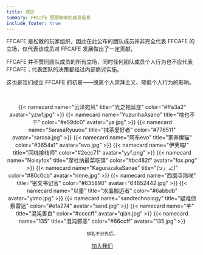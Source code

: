 ```yaml
---
title: 成员
summary: FFCafe 肥肥咖啡的成员信息
include_footer: true
---
```


FFCAFE 是松散的玩家组织，因此在此公布的团队成员并非完全代表 FFCAFE 的立场，仅代表该成员对 FFCAFE 发展做出了一定贡献。

FFCAFE 并不赞同团队成员的所有立场，同时任何团队成员个人行为也不应代表 FFCAFE；代表团队的决策都经过内部商讨实施。

这也是我们成立 FFCAFE 的初衷——脱离个人崇拜主义、降低个人行为的影响。

<br>

<center>

{{< namecard name="云泽宛风" title="光之拖延症" color="#ffa3a2" avatar="yzwf.jpg" >}}
{{< namecard name="YuzurihaAsano" title="啥也不干" color="#e59dc0" avatar="ya.jpg" >}}
{{< namecard name="SarasaRyuuou" title="抹茶爱好者" color="#778511" avatar="sarasa.jpg" >}}
{{< namecard name="阿布evo" title="家养懒猫" color="#3654a1" avatar="evo.jpg" >}}
{{< namecard name="伊芙喵!" title="回线接线师" color="#2ecc71" avatar="yyf.png" >}}
{{< namecard name="Noisyfox" title="摩杜纳最菜吃馍" color="#bc482f" avatar="fox.png" >}}
{{< namecard name="KagurazakaSanae" title="_(:з」∠)_" color="#80c0cb" avatar="rinne.jpg" >}}
{{< namecard name="西園寺玲咲" title="密文书记官" color="#635890" avatar="64652442.jpg" >}}
{{< namecard name="以墨" title="水晶搬运者" color="#6abbdb" avatar="yimo.jpg" >}}
{{< namecard name="sandtechnology" title="疑难侦察雷达" color="#e1a274" avatar="sand.jpg" >}}
{{< namecard name="芊" title="混沌善良" color="#ccccff" avatar="qian.jpg" >}}
{{< namecard name="135" title="混沌邪恶" color="#66ccff" avatar="135.jpg" >}}

<small>排名不分先后。</small>

<a class="button is-warning is-rounded is-inverted is-outlined is-large" href="/join-us">加入我们</a>

</center>

